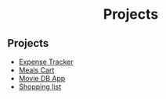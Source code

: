 <h1 align="center">Projects</h1>

## Projects

- [Expense Tracker](#tracker)
- [Meals Cart](#cart)
- [Movie DB App](#movies)
- [Shopping list](#shopping)
